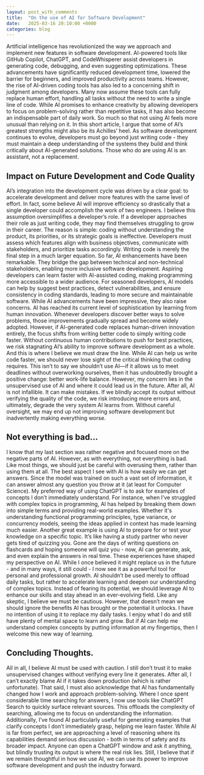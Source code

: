 ```yaml
---
layout: post_with_comments
title:  "On the use of AI for Software Development"
date:   2025-03-16 20:10:00 +0000
categories: blog
---
```


Artificial intelligence has revolutionized the way we approach and implement new features in software development. AI-powered tools like GitHub Copilot, ChatGPT, and CodeWhisperer assist developers in generating code, debugging, and even suggesting optimizations. These advancements have significantly reduced development time, lowered the barrier for beginners, and improved productivity across teams.
However, the rise of AI-driven coding tools has also led to a concerning shift in judgment among developers. Many now assume these tools can fully replace human effort, handling all tasks without the need to write a single line of code. While AI promises to enhance creativity by allowing developers to focus on problem-solving rather than repetitive tasks, it has also become an indispensable part of daily work. So much so that not using AI feels more unusual than relying on it.
In this short article, I argue that some of AI’s greatest strengths might also be its Achilles’ heel. As software development continues to evolve, developers must go beyond just writing code - they must maintain a deep understanding of the systems they build and think critically about AI-generated solutions. Those who do are using AI is an assistant, not a replacement.

## Impact on Future Development and Code Quality
AI’s integration into the development cycle was driven by a clear goal: to accelerate development and deliver more features with the same level of effort. In fact, some believe AI will improve efficiency so drastically that a single developer could accomplish the work of two engineers.
I believe this assumption oversimplifies a developer’s role. If a developer approaches their role as just writing code, they may find themselves struggling to grow in their career. The reason is simple: coding without understanding the product, its priorities, or its strategic goals is ineffective. Developers must assess which features align with business objectives, communicate with stakeholders, and prioritize tasks accordingly. Writing code is merely the final step in a much larger equation.
So far, AI enhancements have been remarkable. They bridge the gap between  technical and non-technical stakeholders, enabling more inclusive software development. Aspiring developers can learn faster with AI-assisted coding, making programming more accessible to a wider audience.  For seasoned developers, AI models can help by suggest best practices, detect vulnerabilities, and ensure consistency in coding standards, leading to more secure and maintainable software.
While AI advancements have been impressive, they also raise concerns. AI has reached its current level of sophistication by learning from human innovation. Whenever developers discover better ways to solve problems, those improvements gradually spread and become widely adopted. However, if AI-generated code replaces human-driven innovation entirely, the focus shifts from writing better code to simply writing code faster. Without continuous human contributions to push for best practices, we risk stagnating AI’s ability to improve software development as a whole.
And this is where I believe we must draw the line. While AI can help us write code faster, we should never lose sight of the critical thinking that coding requires. This isn’t to say we shouldn’t use AI—if it allows us to meet deadlines without overworking ourselves, then it has undoubtedly brought a positive change: better work-life balance.
However, my concern lies in the unsupervised use of AI and where it could lead us in the future. After all, AI is not infallible. It can make mistakes. If we blindly accept its output without verifying the quality of the code, we risk introducing more errors and, ultimately, degrade the very system AI learns from. Without careful oversight, we may end up not improving software development but inadvertently making everything worse.

## Not everything is bad…
I know that my last section was rather negative and focused more on the negative parts of AI. However, as with everything, not everything is bad. Like most things, we should just be careful with overusing them, rather than using them at all.
The best aspect I see with AI is how easily we can get answers. Since the model was trained on such a vast set of information, it can answer almost any question you throw at it (at least for Computer Science). My preferred way of using ChatGPT is to ask for examples of concepts I don’t immediately understand.
For instance, when I’ve struggled with complex topics in programming, AI has helped by breaking them down into simple terms and providing real-world examples. Whether it's understanding functional programming principles, type variance, or concurrency models, seeing the ideas applied in context has made learning much easier.
Another great example is using AI to prepare for or test your knowledge on a specific topic. It’s like having a study partner who never gets tired of quizzing you. Gone are the days of writing questions on flashcards and hoping someone will quiz you - now, AI can generate, ask, and even explain the answers in real time.
These experiences have shaped my perspective on AI. While I once believed it might replace us in the future - and in many ways, it still could - I now see it as a powerful tool for personal and professional growth. AI shouldn’t be used merely to offload daily tasks, but rather to accelerate learning and deepen our understanding of complex topics. Instead of fearing its potential, we should leverage AI to enhance our skills and stay ahead in an ever-evolving field.
Like any skeptic, I believe we must be cautious. However, that doesn’t mean we should ignore the benefits AI has brought or the potential it unlocks. I have no intention of using it to replace my daily tasks. I enjoy what I do and still have plenty of mental space to learn and grow. But if AI can help me understand complex concepts by putting information at my fingertips, then I welcome this new way of learning.

## Concluding Thoughts.
All in all, I believe AI must be used with caution. I still don’t trust it to make unsupervised changes without verifying every line it generates. After all, I can’t exactly blame AI if it takes down production (which is rather unfortunate). 
That said, I must also acknowledge that AI has fundamentally changed how I work and approach problem-solving. Where I once spent considerable time searching for answers, I now use tools like ChatGPT Search to quickly surface relevant sources. This offloads the complexity of searching, allowing me to focus on understanding the information. Additionally, I’ve found AI particularly useful for generating examples that clarify concepts I don’t immediately grasp, helping me learn faster.
While AI is far from perfect, we are approaching a level of reasoning where its capabilities demand serious discussion - both in terms of safety and its broader impact. Anyone can open a ChatGPT window and ask it anything, but blindly trusting its output is where the real risk lies. Still, I believe that if we remain thoughtful in how we use AI, we can use its power to improve software development and push the industry forward.
